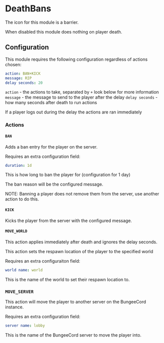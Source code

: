 DeathBans
=========

The icon for this module is a barrier.

When disabled this module does nothing on player death.

## Configuration

This module requires the following configuration regardless of actions chosen:

```yaml
action: BAN+KICK
message: RIP
delay seconds: 20
```

`action` - the actions to take, separated by `+` look below for more information  
`message` - the message to send to the player after the delay
`delay seconds` - how many seconds after death to run actions

If a player logs out during the delay the actions are ran immediately

### Actions

#### `BAN`

Adds a ban entry for the player on the server.

Requires an extra configuration field:

```yaml
duration: 1d
```

This is how long to ban the player for (configuration for 1 day)

The ban reason will be the configured message.

NOTE: Banning a player does not remove them from the server, use another action to do this.

#### `KICK`

Kicks the player from the server with the configured message.

#### `MOVE_WORLD`

This action applies immediately after death and ignores the delay seconds.

This action sets the respawn location of the player to the specified world

Requires an extra configuraiton field:

```yaml
world name: world
```

This is the name of the world to set their respawn location to.

### `MOVE_SERVER`

This action will move the player to another server on the BungeeCord instance.

Requires an extra configuration field:

```yaml
server name: lobby
```

This is the name of the BungeeCord server to move the player into.